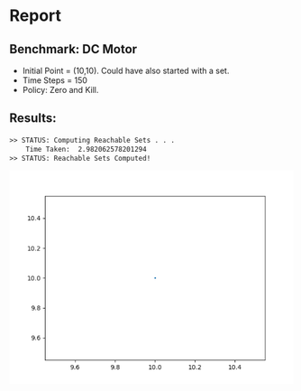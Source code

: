 # Report

## Benchmark: DC Motor

* Initial Point = (10,10). Could have also started with a set.
* Time Steps = 150
* Policy: Zero and Kill.

## Results:

```shell
>> STATUS: Computing Reachable Sets . . .
	Time Taken:  2.982062578201294
>> STATUS: Reachable Sets Computed!
```

![all_trajs](https://github.com/bineet-coderep/Jittery-Scheduler/blob/ULSBased/output/ZeroKill/all_trajectoriesgif.gif)

